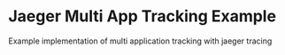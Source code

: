 # Jaeger Multi App Tracking Example
Example implementation of multi application tracking with jaeger tracing
